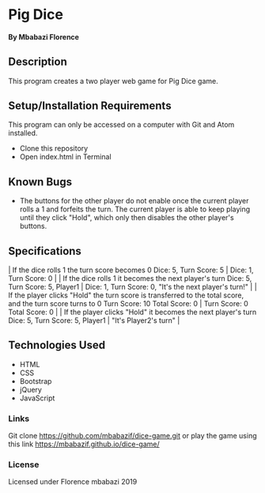 # Pig Dice

#### By Mbabazi Florence

## Description

This program creates a two player web game for Pig Dice game.

## Setup/Installation Requirements

This program can only be accessed on a computer with Git and Atom installed.

- Clone this repository
- Open index.html in Terminal

## Known Bugs

- The buttons for the other player do not enable once the current player rolls a 1 and forfeits the turn. The current player is able to keep playing until they click "Hold", which only then disables the other player's buttons.

## Specifications

| If the dice rolls 1 the turn score becomes 0 Dice: 5, Turn Score: 5 | Dice: 1, Turn Score: 0 |
| If the dice rolls 1 it becomes the next player's turn Dice: 5, Turn Score: 5, Player1 | Dice: 1, Turn Score: 0, "It's the next player's turn!" |
| If the player clicks "Hold" the turn score is transferred to the total score, and the turn score turns to 0 Turn Score: 10 Total Score: 0 | Turn Score: 0 Total Score: 0 |
| If the player clicks "Hold" it becomes the next player's turn Dice: 5, Turn Score: 5, Player1 | "It's Player2's turn" |

## Technologies Used

- HTML
- CSS
- Bootstrap
- jQuery
- JavaScript

### Links

Git clone https://github.com/mbabazif/dice-game.git
or play the game using this link  https://mbabazif.github.io/dice-game/

### License

Licensed under Florence mbabazi 2019
